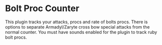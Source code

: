 # Bolt Proc Counter

This plugin tracks your attacks, procs and rate of bolts procs.
There is options to separate Armadyl/Zaryte cross bow special attacks from the normal counter.
You must have sounds enabled for the plugin to track ruby bolt procs.

